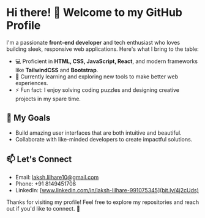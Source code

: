 # Hi there! 👋 Welcome to my GitHub Profile

I'm a passionate **front-end developer** and tech enthusiast who loves building sleek, responsive web applications. Here's what I bring to the table:

- 💻 Proficient in **HTML, CSS, JavaScript, React**, and modern frameworks like **TailwindCSS** and **Bootstrap**.
- 🌱 Currently learning and exploring new tools to make better web experiences.
- ⚡ Fun fact: I enjoy solving coding puzzles and designing creative projects in my spare time.

## 🌟 My Goals
- Build amazing user interfaces that are both intuitive and beautiful.
- Collaborate with like-minded developers to create impactful solutions.

## 📫 Let's Connect
- Email: [laksh.lilhare10@gmail.com](mailto:laksh.lilhare10@gmail.com)
- Phone: +91 8149451708
- LinkedIn: [www.linkedin.com/in/laksh-lilhare-991075345](bit.ly/4j2cUds)

Thanks for visiting my profile! Feel free to explore my repositories and reach out if you'd like to connect. 🚀
